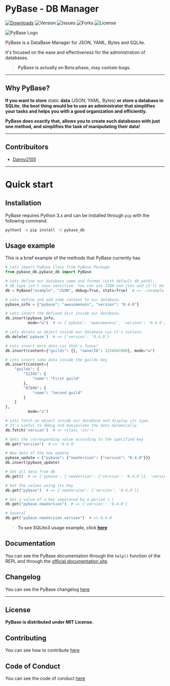 # PyBase - DB Manager
[![Downloads](https://pepy.tech/badge/pybase-db)](https://pepy.tech/project/pybase-db)
![Version](https://img.shields.io/pypi/v/pybase-db?color=green&label=version)
![Issues](https://img.shields.io/github/issues/NTBBloodbath/PyBase)
![Forks](https://img.shields.io/github/forks/NTBBloodbath/PyBase)
![License](https://img.shields.io/github/license/NTBBloodbath/PyBase)

![PyBase Logo](./res/pybase-logo.png)

PyBase is a DataBase Manager for JSON, YAML, Bytes and SQLite.

It's focused on the ease and effectiveness for the administration of databases.

> **PyBase is actually on Beta phase, may contain bugs.**

------

## Why PyBase?
**If you want to store** static **data** (JSON, YAML, Bytes) **or store a database in SQLite**,
**the best thing would be to use an administrator that simplifies your tasks and
helps you with a good organization and efficiently.**

**PyBase does exactly that, allows you to create such databases with
just one method, and simplifies the task of manipulating their data!**

------

## Contribuitors
- [Danny2105](https://github.com/Danny2105)

------

# Quick start
## Installation
PyBase requires Python 3.x and can be installed through `pip` with the following command.
```sh
python3 -m pip install -U pybase_db
```

## Usage example
This is a brief example of the methods that PyBase currently has.
```py
# Lets import PyBase Class from PyBase Package
from pybase_db.pybase_db import PyBase

# Lets define our database name and format (with default db_path).
# db_type isn't case sensitive. You can use JSON and json and it'll be valid.
db = PyBase("example", "JSON", debug=True, stats=True)  # => ./example.json

# Lets define and add some content to our database.
pybase_info = {"pybase": "awesomeness", "version": "0.4.0"}

# Lets insert the defined dict inside our database.
db.insert(pybase_info,
          mode="w")  # => {'pybase': 'awesomeness', 'version': '0.4.0'}

# Lets delete an object inside our database cuz it's useless.
db.delete('pybase')  # => {'version': '0.4.0'}

# Lets insert more data cuz that's funny!
db.insert(content={"guilds": {}, "ownerID": 1234567890}, mode="w")

# Lets insert some data inside the guilds key
db.insert(content={
    "guilds": {
        "12345": {
            "name": "First guild"
        },
        "67890": {
            "name": "Second guild"
        }
    }
},
          mode="a")

# Lets fetch an object inside our database and display its type.
# It's useful to debug and manipulate the data dynamically.
db.fetch('version')  # => <class 'str'>

# Gets the corresponding value according to the specified key
db.get("version")  # => '0.4.0'

# New data of the new update
pybase_update = {"pybase": {"newVersion": {"version": "0.4.0"}}}
db.insert(pybase_update)

# Get all data from db
db.get()  # => {'pybase': {'newVersion': {'version': '0.4.0'}}, 'version': '0.4.0'}

# Get the values using its key
db.get("pybase")  # => {'newVersion': {'version': '0.4.0'}}

# Get a value of a key separated by a period (.)
db.get("pybase.newVersion")  # => {'version': '0.4.0'}

# Several
db.get("pybase.newVersion.version")  # => 0.4.0
```

> **To see SQLite3 usage example, click [here](./examples/pysql_usage.py)**

## Documentation
You can see the PyBase documentation through the `help()` function of the REPL
and through the [official documentation site](https://pybase.github.io/docs/).

## Changelog
You can see the PyBase changelog [here](./CHANGELOG.md)

------

## License
**PyBase is distributed under MIT License.**

## Contributing
You can see how to contribute [here](./CONTRIBUTING.md)

## Code of Conduct
You can see the code of conduct [here](./CODE_OF_CONDUCT.md)
